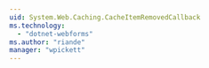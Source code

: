 ```yaml
---
uid: System.Web.Caching.CacheItemRemovedCallback
ms.technology: 
  - "dotnet-webforms"
ms.author: "riande"
manager: "wpickett"
---
```

